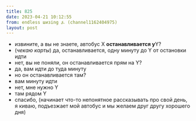 ```yaml
---
title: 825
date: 2023-04-21 10:12:55
from: endless шизing ⍼ (channel1162404975)
layout: post
---
```


- извините, а вы не знаете, автобус X **останавливается у**Y?
- (*чекаю карты*) да, останавливается, одну минуту до Y от остановки идти
- нет, вы не поняли, он останавливается прям на Y?
- да, вам идти до туда минуту
- но он останавливается там?
- вам минуту идти
- нет, мне нужно Y
- там рядом Y
- спасибо, (начинает что-то непонятное рассказывать про свой день, я киваю, подъезжает мой автобус и мы желаем друг другу хорошего дня)
